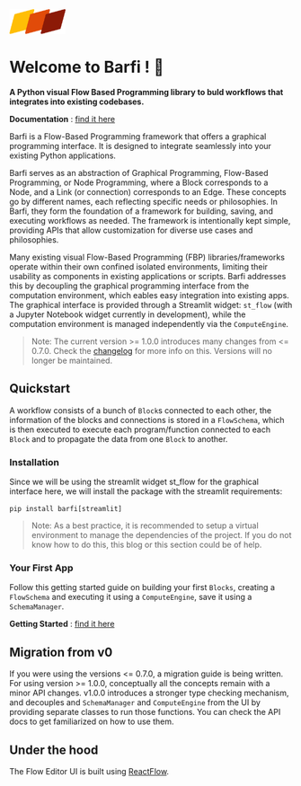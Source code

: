 <img src="/assets/logo.png" width="100px" alt="Barfi Logo">

# Welcome to Barfi ! 👋

**A Python visual Flow Based Programming library to buld workflows that integrates into existing codebases.**

**Documentation** : [find it here](https://barfi.ai/docs)

Barfi is a Flow-Based Programming framework that offers a graphical programming interface. It is designed to integrate seamlessly into your existing Python applications.

Barfi serves as an abstraction of Graphical Programming, Flow-Based Programming, or Node Programming, where a Block corresponds to a Node, and a Link (or connection) corresponds to an Edge. These concepts go by different names, each reflecting specific needs or philosophies. In Barfi, they form the foundation of a framework for building, saving, and executing workflows as needed. The framework is intentionally kept simple, providing APIs that allow customization for diverse use cases and philosophies.

Many existing visual Flow-Based Programming (FBP) libraries/frameworks operate within their own confined isolated environments, limiting their usability as components in existing applications or scripts. Barfi addresses this by decoupling the graphical programming interface from the computation environment, which eables easy integration into existing apps. The graphical interface is provided through a Streamlit widget: `st_flow` (with a Jupyter Notebook widget currently in development), while the computation environment is managed independently via the `ComputeEngine`.

> Note: The current version >= 1.0.0 introduces many changes from <= 0.7.0. Check the [changelog](./CHANGELOG.md) for more info on this. Versions will no longer be maintained.

## Quickstart

A workflow consists of a bunch of `Block`s connected to each other, the information of the blocks and connections is stored in a `FlowSchema`, which is then executed to execute each program/function connected to each `Block` and to propagate the data from one `Block` to another.

### Installation

Since we will be using the streamlit widget st_flow for the graphical interface here, we will install the package with the streamlit requirements:

```shell
pip install barfi[streamlit]
```

> Note: As a best practice, it is recommended to setup a virtual environment to manage the dependencies of the project. If you do not know how to do this, this blog or this section could be of help.

### Your First App

Follow this getting started guide on building your first `Blocks`, creating a `FlowSchema` and executing it using a `ComputeEngine`, save it using a `SchemaManager`.

**Getting Started** : [find it here](https://barfi.ai/docs/getting_started)

## Migration from v0

If you were using the versions <= 0.7.0, a migration guide is being written. For using version >= 1.0.0, conceptually all the concepts remain with a minor API changes. v1.0.0 introduces a stronger type checking mechanism, and decouples and `SchemaManager` and `ComputeEngine` from the UI by providing separate classes to run those functions. You can check the API docs to get familiarized on how to use them.

## Under the hood

The Flow Editor UI is built using [ReactFlow](https://reactflow.dev/).
